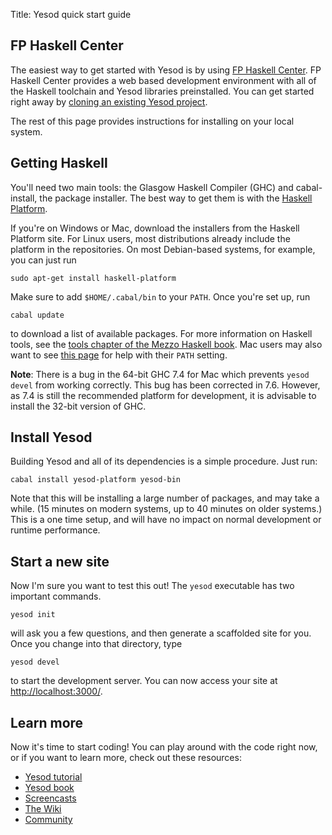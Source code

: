 Title: Yesod quick start guide

## FP Haskell Center

The easiest way to get started with Yesod is by using [FP Haskell
Center](https://www.fpcomplete.com/business/haskell-center/overview/). FP
Haskell Center provides a web based development environment with all of the
Haskell toolchain and Yesod libraries preinstalled. You can get started right
away by [cloning an existing Yesod
project](https://www.fpcomplete.com/school/project-templates/file-server).

The rest of this page provides instructions for installing on your local
system.

## Getting Haskell

You'll need two main tools: the Glasgow Haskell Compiler (GHC) and
cabal-install, the package installer. The best way to get them is with the
[Haskell Platform](http://hackage.haskell.org/platform/).

If you're on Windows or Mac, download the installers from the Haskell Platform
site. For Linux users, most distributions already include the platform in the
repositories. On most Debian-based systems, for example, you can just run

    sudo apt-get install haskell-platform
    
Make sure to add `$HOME/.cabal/bin` to your `PATH`. Once you're set up, run

    cabal update
    
to download a list of available packages. For more information on Haskell
tools, see the
[tools chapter of the Mezzo Haskell book](https://github.com/mezzohaskell/mezzohaskell/blob/master/chapters/tools.md).
Mac users may also want to see
[this page](http://www.haskell.org/haskellwiki/Mac_OS_X_Common_Installation_Paths)
for help with their `PATH` setting.

__Note__: There is a bug in the 64-bit GHC 7.4 for Mac which prevents `yesod devel` from working correctly. This bug has been corrected in 7.6. However, as 7.4 is still the recommended platform for development, it is advisable to install the 32-bit version of GHC.

## Install Yesod

Building Yesod and all of its dependencies is a simple procedure. Just run:

    cabal install yesod-platform yesod-bin

Note that this will be installing a large number of packages, and may take a
while. (15 minutes on modern systems, up to 40 minutes on older systems.) This
is a one time setup, and will have no impact on normal development or
runtime performance.

## Start a new site

Now I'm sure you want to test this out! The `yesod` executable has two important commands.

    yesod init
    
will ask
you a few questions, and then generate a scaffolded site for you. Once you
change into that directory, type

    yesod devel
    
to start the development server.
You can now access your site at
[http://localhost:3000/](http://localhost:3000/).

## Learn more

Now it's time to start coding! You can play around with the code right now, or
if you want to learn more, check out these resources:

* [Yesod tutorial](http://yannesposito.com/Scratch/en/blog/Yesod-tutorial-for-newbies/)
* [Yesod book](/book)
* [Screencasts](/page/screencasts)
* [The Wiki](/wiki)
* [Community](/page/community)
